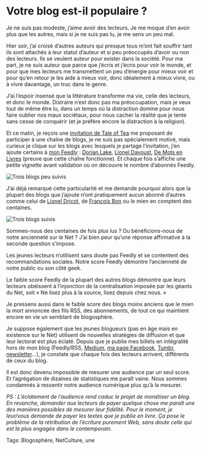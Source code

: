 # Votre blog est-il populaire ?

Je ne suis pas modeste, j’aime avoir des lecteurs. Je me moque d’en avoir plus que les autres, mais si je ne suis pas lu, je me sens un peu mal.

Hier soir, j’ai croisé d’autres auteurs qui presque tous m’ont fait souffrir tant ils sont attachés à leur statut d’auteur et si peu préoccupés d’avoir ou non des lecteurs. Ils se veulent auteur pour exister dans la société. Pour ma part, je ne suis auteur que parce que j’écris et j’écris pour voir le monde, et pour que mes lecteurs me transmettent un peu d’énergie pour mieux voir et pour qu’en retour je les aide à mieux voir, donc idéalement à mieux vivre, ou à vivre davantage, un truc dans le genre.

J’ai l’espoir insensé que la littérature transforme ma vie, celle des lecteurs, et donc le monde. Distraire n’est donc pas ma préoccupation, mais je veux tout de même être lu, dans un temps où la distraction domine pour nous faire oublier nos maux sociétaux, pour nous cacher la réalité que je tente sans cesse de conquérir (et je préfère encore la distraction à la religion).

Et ce matin, je reçois une [invitation de Tale of Tea](http://www.talesoftea.fr/?d=2016/02/22/22/25/55-liebster-award-le-debut-de-la-gloire) me proposant de participer à une chaîne de blogs, je ne suis pas spécialement motivé, mais curieux je clique sur les blogs avec lesquels je partage l’invitation, j’en ajoute certains à [mon Feedly](http://feedly.com/) : [Dorian Lake](http://dorianlake.blogspot.fr/), [Lionel Davoust](http://lioneldavoust.com/blog/), [De Mots en Livres](http://demotsenlivres.fr/) (preuve que cette chaîne fonctionne). Et chaque fois s’affiche une petite vignette avant validation où on découvre le nombre d’abonnés Feedly.

![Trois blogs peu suivis](http://tcrouzet.comhttps://tcrouzet.com/images_tc/2016/02/feed1.jpg)

J’ai déjà remarqué cette particularité et me demande pourquoi alors que la plupart des blogs que j’ajoute n’ont pratiquement aucun abonné d’autres comme celui de [Lionel Dricot](http://ploum.net/), de [François Bon](http://www.tierslivre.net/) ou le mien en comptent des centaines.

![Trois blogs suivis](http://tcrouzet.comhttps://tcrouzet.com/images_tc/2016/02/feed2.jpg)

Sommes-nous des centaines de fois plus lus ? Ou bénéficions-nous de notre ancienneté sur le Net ? J’ai bien peur qu’une réponse affirmative à la seconde question s’impose.

Les jeunes lecteurs n’utilisent sans doute pas Feedly et se contentent des recommandations sociales. Notre score Feedly démontre l’ancienneté de notre public ou son côté geek.

Le faible score Feedly de la plupart des autres blogs démontre que leurs lecteurs obéissent à l’injonction de la centralisation imposée par les géants du Net, soit « Ne lisez plus à la source, lisez depuis chez nous. »

Je pressens aussi dans le faible score des blogs moins anciens que le mien la mort annoncée des fils RSS, des abonnements, de tout ce qui maintient encore en vie un semblant de blogosphère.

Je suppose également que les jeunes blogueurs (pas en âge mais en existence sur le Net) utilisent de nouvelles stratégies de diffusion et que leur lectorat est plus éclaté. Depuis que je publie mes billets en intégralité hors de mon blog (Feedly/RSS, [Medium](https://medium.com/@tcrouzet), [ma page Facebook](https://www.facebook.com/ThierryCrouzetAuteur/), [Tumbr](http://tcrouzet.tumblr.com/), [newsletter](http://tcrouzet.com/abonnement-par-mail/)…), je constate que chaque fois des lecteurs arrivent, différents de ceux du blog.

Il est donc devenu impossible de mesurer une audience par un seul score. Et l’agrégation de dizaines de statistiques me paraît vaine. Nous sommes condamnés à ressentir notre audience numérique plus qu’à la mesurer.

*PS : L’éclatement de l’audience rend caduc le projet de monétiser un blog. En revanche, demander aux lecteurs de payer quelque chose me paraît une des manières possibles de mesurer leur fidélité. Pour le moment, je leur/vous demande de payer les textes que je publie en livre. Ça pose le problème de la rétribution de l’écriture purement Web, sans doute celle qui est la plus engagée dans le contemporain.*

Tags: Blogosphère, NetCulture, une